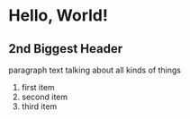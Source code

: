 # Hello, World!

## 2nd Biggest Header

paragraph text talking about all kinds of things


1. first item
2. second item
3. third item
